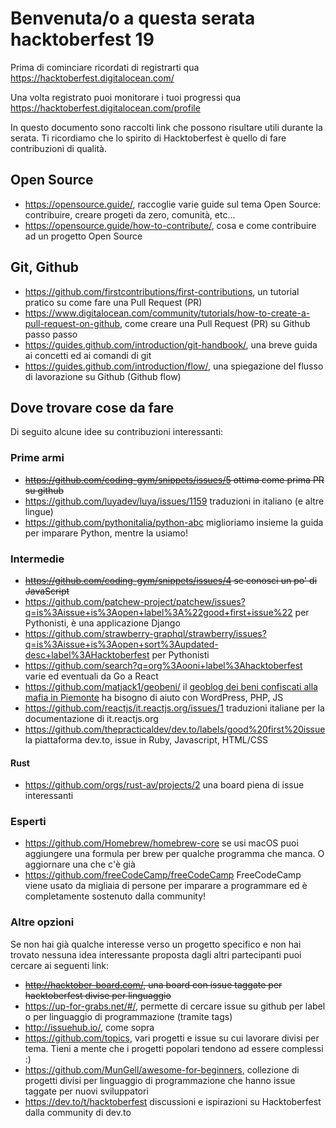 # Benvenuta/o a questa serata hacktoberfest 19

Prima di cominciare ricordati di registrarti qua https://hacktoberfest.digitalocean.com/

Una volta registrato puoi monitorare i tuoi progressi qua https://hacktoberfest.digitalocean.com/profile

In questo documento sono raccolti link che possono risultare utili durante la serata. Ti ricordiamo che lo spirito di Hacktoberfest è quello di fare contribuzioni di qualità.

## Open Source

- https://opensource.guide/, raccoglie varie guide sul tema Open Source: contribuire, creare progeti da zero, comunità, etc...
- https://opensource.guide/how-to-contribute/, cosa e come contribuire ad un progetto Open Source

## Git, Github

- https://github.com/firstcontributions/first-contributions, un tutorial pratico su come fare una Pull Request (PR)
- https://www.digitalocean.com/community/tutorials/how-to-create-a-pull-request-on-github, come creare una Pull Request (PR) su Github passo passo
- https://guides.github.com/introduction/git-handbook/, una breve guida ai concetti ed ai comandi di git
- https://guides.github.com/introduction/flow/, una spiegazione del flusso di lavorazione su Github (Github flow)

## Dove trovare cose da fare

Di seguito alcune idee su contribuzioni interessanti:

### Prime armi

- ~~https://github.com/coding-gym/snippets/issues/5 ottima come prima PR su github~~
- https://github.com/luyadev/luya/issues/1159 traduzioni in italiano (e altre lingue)
- https://github.com/pythonitalia/python-abc miglioriamo insieme la guida per imparare Python, mentre la usiamo!

### Intermedie

- ~~https://github.com/coding-gym/snippets/issues/4 se conosci un po' di JavaScript~~
- https://github.com/patchew-project/patchew/issues?q=is%3Aissue+is%3Aopen+label%3A%22good+first+issue%22 per Pythonisti, è una applicazione Django
- https://github.com/strawberry-graphql/strawberry/issues?q=is%3Aissue+is%3Aopen+sort%3Aupdated-desc+label%3AHacktoberfest per Pythonisti
- https://github.com/search?q=org%3Aooni+label%3Ahacktoberfest varie ed eventuali da Go a React
- https://github.com/matjack1/geobeni/ il [geoblog dei beni confiscati alla mafia in Piemonte](http://geobeni.liberapiemonte.it/) ha bisogno di aiuto con WordPress, PHP, JS
- https://github.com/reactjs/it.reactjs.org/issues/1 traduzioni italiane per la documentazione di it.reactjs.org
- https://github.com/thepracticaldev/dev.to/labels/good%20first%20issue la piattaforma dev.to, issue in Ruby, Javascript, HTML/CSS
 
#### Rust

- https://github.com/orgs/rust-av/projects/2 una board piena di issue interessanti

### Esperti

- https://github.com/Homebrew/homebrew-core se usi macOS puoi aggiungere una formula per brew per qualche programma che manca. O aggiornare una che c'è già
- https://github.com/freeCodeCamp/freeCodeCamp FreeCodeCamp viene usato da migliaia di persone per imparare a programmare ed è completamente sostenuto dalla community!

### Altre opzioni

Se non hai già qualche interesse verso un progetto specifico e non hai trovato nessuna idea interessante proposta dagli altri partecipanti puoi cercare ai seguenti link:

- ~~http://hacktober-board.com/, una board con issue taggate per hacktoberfest divise per linguaggio~~
- https://up-for-grabs.net/#/, permette di cercare issue su github per label o per linguaggio di programmazione (tramite tags)
- http://issuehub.io/, come sopra
- https://github.com/topics, vari progetti e issue su cui lavorare divisi per tema. Tieni a mente che i progetti popolari tendono ad essere complessi :)
- https://github.com/MunGell/awesome-for-beginners, collezione di progetti divisi per linguaggio di programmazione che hanno issue taggate per nuovi sviluppatori
- https://dev.to/t/hacktoberfest discussioni e ispirazioni su Hacktoberfest dalla community di dev.to
